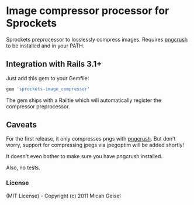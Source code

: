 # Image compressor processor for Sprockets

Sprockets preprocessor to losslessly compress images. Requires [pngcrush](http://pmt.sourceforge.net/pngcrush/) to be installed and in your PATH.

## Integration with Rails 3.1+

Just add this gem to your Gemfile:

```ruby
gem 'sprockets-image_compressor'
````

The gem ships with a Railtie which will automatically register the compressor preprocessor.

## Caveats

For the first release, it only compresses pngs with [pngcrush](http://pmt.sourceforge.net/pngcrush/). But don't worry, support for compressing jpegs via jpegoptim will be added shortly!

It doesn't even bother to make sure you have pngcrush installed.

Also, no tests.

### License

(MIT License) - Copyright (c) 2011 Micah Geisel
